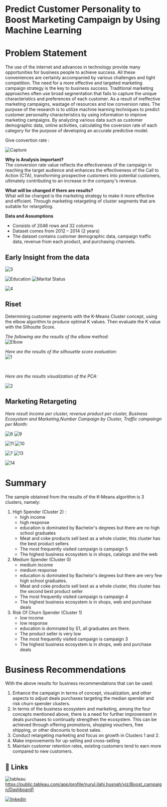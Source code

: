 # Predict Customer Personality to Boost Marketing Campaign by Using Machine Learning
# Problem Statement 
The use of the internet and advances in technology provide many opportunities for business people to achieve success. All these conveniences are certainly accompanied by various challenges and tight competition. The need for a more effective and targeted marketing campaign strategy is the key to business success. Traditional marketing approaches often use broad segmentation that fails to capture the unique characteristics and preferences of each customer. As a result of ineffective marketing campaigns, wastage of resources and low conversion rates. The purpose of the research is to utilize machine learning techniques to predict customer personality characteristics by using information to improve marketing campaigns. By analyzing various data such as customer demographic data, online activities, calculating the coversion rate of each category for the purpose of developing an accurate predictive model.

Give convertion rate :

![Capture](https://github.com/NurulIlahiHusnah/Predict-Customer-Personality-to-Boost-Marketing-Campaign-by-Using-Machine-Learning/assets/125198828/d583da2e-d1e1-40b1-8901-74db1b62d9ef)



**Why is Analysis important?**
<br>The conversion rate value reflects the effectiveness of the campaign in reaching the target audience and enhances the effectiveness of the Call to Action (CTA), transforming prospective customers into potential customers, ultimately contributing to an increase in the company's revenue.<br>

**What will be changed if there are results?**
<br>What will be changed is the marketing strategy to make it more effective and efficient. Through marketing retargeting of cluster segments that are suitable for retargeting.



**Data and Assumptions**
- Consists of 2046 rows and 32 columns
- Dataset comes from 2012 – 2014 (2 years)
- The dataset contains customer demographic data, campaign traffic data, revenue from each product, and purchasing channels. <br>

## Early Insight from the data

![3](https://github.com/NurulIlahiHusnah/Predict-Customer-Personality-to-Boost-Marketing-Campaign-by-Using-Machine-Learning/assets/125198828/e7fd8bc4-2042-4ef9-975e-54a804f1912f)

![Education](https://github.com/NurulIlahiHusnah/Predict-Customer-Personality-to-Boost-Marketing-Campaign-by-Using-Machine-Learning/assets/125198828/d59813a0-71e3-46a7-a027-2048e60d2669)  ![Marital Status](https://github.com/NurulIlahiHusnah/Predict-Customer-Personality-to-Boost-Marketing-Campaign-by-Using-Machine-Learning/assets/125198828/6d98e2a3-2576-4891-a6e1-27463927bbf6)

![4](https://github.com/NurulIlahiHusnah/Predict-Customer-Personality-to-Boost-Marketing-Campaign-by-Using-Machine-Learning/assets/125198828/b988b743-41f2-4bf4-b24e-c82dbebb1fe2)



## Riset

Determining customer segments with the K-Means Cluster concept, using the elbow algorithm to produce optimal K values. Then evaluate the K value with the Silhoutte Score.
<br>

*The following are the results of the elbow method:* 
<br>
![Elbow](https://github.com/NurulIlahiHusnah/Predict-Customer-Personality-to-Boost-Marketing-Campaign-by-Using-Machine-Learning/assets/125198828/d9c7fee1-7ac1-4809-877b-7cb4156176ae)


*Here are the results of the silhouette score evaluation:* <br>
![1](https://github.com/NurulIlahiHusnah/Predict-Customer-Personality-to-Boost-Marketing-Campaign-by-Using-Machine-Learning/assets/125198828/50872d2a-d030-4903-8dfb-7f8338b857c0)


<br>

*Here are the results visualization of the PCA:* 

![2](https://github.com/NurulIlahiHusnah/Predict-Customer-Personality-to-Boost-Marketing-Campaign-by-Using-Machine-Learning/assets/125198828/eba6d2eb-f64c-4ec2-85ca-39abb230a489)


## Marketing Retargeting

*Here result income per cluster, revenue product per cluster, Business Ecosystem and Marketing,Number Campaign by Cluster, Traffic campaingn per Month:* <br>


![6](https://github.com/NurulIlahiHusnah/Predict-Customer-Personality-to-Boost-Marketing-Campaign-by-Using-Machine-Learning/assets/125198828/23bb70c7-2299-4dd4-942d-46436a7a7002)  ![9](https://github.com/NurulIlahiHusnah/Predict-Customer-Personality-to-Boost-Marketing-Campaign-by-Using-Machine-Learning/assets/125198828/2cc8ff2a-15b2-447c-a2d2-41983d9eb91c)

![11](https://github.com/NurulIlahiHusnah/Predict-Customer-Personality-to-Boost-Marketing-Campaign-by-Using-Machine-Learning/assets/125198828/4282fcdb-134a-4d89-b004-5fec449d77d1)   ![10](https://github.com/NurulIlahiHusnah/Predict-Customer-Personality-to-Boost-Marketing-Campaign-by-Using-Machine-Learning/assets/125198828/e7061d88-0310-44c2-ad80-a1af90af8b1e)



![7](https://github.com/NurulIlahiHusnah/Predict-Customer-Personality-to-Boost-Marketing-Campaign-by-Using-Machine-Learning/assets/125198828/f36a077f-a127-4491-af6a-8601268a0172)   ![13](https://github.com/NurulIlahiHusnah/Predict-Customer-Personality-to-Boost-Marketing-Campaign-by-Using-Machine-Learning/assets/125198828/9e514da2-c793-4710-bf2b-bbeec135377c)


![14](https://github.com/NurulIlahiHusnah/Predict-Customer-Personality-to-Boost-Marketing-Campaign-by-Using-Machine-Learning/assets/125198828/d18673dd-92ef-45df-8381-8e0e90581af5)

# Summary
The sample obtained from the results of the K-Means algorithm is 3 clusters, namely:
1. High Spender (Cluster 2) : 
    - high income
    - high response
    - education is dominated by Bachelor's degrees but there are no high school graduates
    - Meat and coke products sell best as a whole cluster, this cluster has the best product sellers
    - The most frequently visited campaign is campaign 5
    - The highest business ecosystem is in shops, catalogs and the web 
2. Medium Spender (Cluster 0)
    - medium income
    - medium response
    - education is dominated by Bachelor's degrees but there are very few high school graduates.
    - Meat and coke products sell best as a whole cluster, this cluster has the second best product seller
    - The most frequently visited campaign is campaign 4
    - The highest business ecosystem is in shops, web and purchase deals
3. Risk Of Churn Spender (Cluster 1)
    - low income
    - low response
    - education is dominated by S1, all graduates are there.
    - The product seller is very low
    - The most frequently visited campaign is campaign 3
    - The highest business ecosystem is in shops, web and purchase deals

# Business Recommendations <br>
With the above results for business recommendations that can be used:

1. Enhance the campaign in terms of concept, visualization, and other aspects to adjust deals purchases targeting the median spender and risk churn spender clusters.
2. In terms of the business ecosystem and marketing, among the four concepts mentioned above, there is a need for further improvement in deals purchases to continually strengthen the ecosystem. This can be achieved through offering promotions, shopping vouchers, free shipping, or other discounts to boost sales.
3. Conduct retargeting marketing and focus on growth in Clusters 1 and 2.
4. Make improvements for up-selling and cross-selling
5. Maintain customer retention rates, existing customers tend to earn more compared to new customers.


## 🔗 Links
![tableau](https://img.shields.io/badge/tableau-E97627?style=for-the-badge&logo=tableau&logoColor=white)https://public.tableau.com/app/profile/nurul.ilahi.husnah/viz/Boost_campaign/Dashboard1

[![linkedin](https://img.shields.io/badge/linkedin-0A66C2?style=for-the-badge&logo=linkedin&logoColor=white)](https://www.linkedin.com/in/nurul-ilahi-husnah27/)
